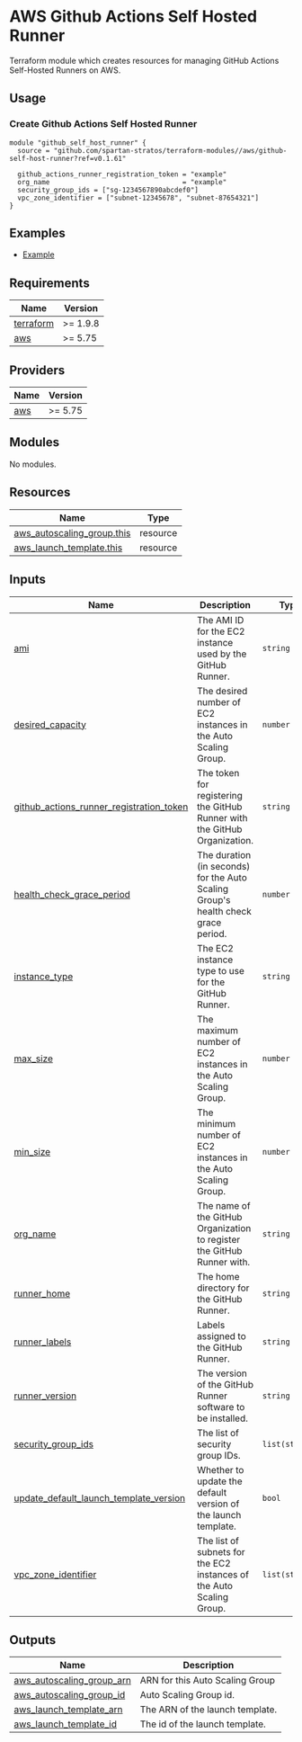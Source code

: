 # AWS Github Actions Self Hosted Runner

Terraform module which creates resources for managing GitHub Actions Self-Hosted Runners on AWS.

## Usage

### Create Github Actions Self Hosted Runner

```hcl
module "github_self_host_runner" {
  source = "github.com/spartan-stratos/terraform-modules//aws/github-self-host-runner?ref=v0.1.61"

  github_actions_runner_registration_token = "example"
  org_name                                 = "example"
  security_group_ids = ["sg-1234567890abcdef0"]
  vpc_zone_identifier = ["subnet-12345678", "subnet-87654321"]
}
```

## Examples

- [Example](./examples/complete/)

<!-- BEGIN_TF_DOCS -->
## Requirements

| Name | Version |
|------|---------|
| <a name="requirement_terraform"></a> [terraform](#requirement\_terraform) | >= 1.9.8 |
| <a name="requirement_aws"></a> [aws](#requirement\_aws) | >= 5.75 |

## Providers

| Name | Version |
|------|---------|
| <a name="provider_aws"></a> [aws](#provider\_aws) | >= 5.75 |

## Modules

No modules.

## Resources

| Name | Type |
|------|------|
| [aws_autoscaling_group.this](https://registry.terraform.io/providers/hashicorp/aws/latest/docs/resources/autoscaling_group) | resource |
| [aws_launch_template.this](https://registry.terraform.io/providers/hashicorp/aws/latest/docs/resources/launch_template) | resource |

## Inputs

| Name | Description | Type | Default | Required |
|------|-------------|------|---------|:--------:|
| <a name="input_ami"></a> [ami](#input\_ami) | The AMI ID for the EC2 instance used by the GitHub Runner. | `string` | `"ami-00c257e12d6828491"` | no |
| <a name="input_desired_capacity"></a> [desired\_capacity](#input\_desired\_capacity) | The desired number of EC2 instances in the Auto Scaling Group. | `number` | `1` | no |
| <a name="input_github_actions_runner_registration_token"></a> [github\_actions\_runner\_registration\_token](#input\_github\_actions\_runner\_registration\_token) | The token for registering the GitHub Runner with the GitHub Organization. | `string` | n/a | yes |
| <a name="input_health_check_grace_period"></a> [health\_check\_grace\_period](#input\_health\_check\_grace\_period) | The duration (in seconds) for the Auto Scaling Group's health check grace period. | `number` | `600` | no |
| <a name="input_instance_type"></a> [instance\_type](#input\_instance\_type) | The EC2 instance type to use for the GitHub Runner. | `string` | `"t3.micro"` | no |
| <a name="input_max_size"></a> [max\_size](#input\_max\_size) | The maximum number of EC2 instances in the Auto Scaling Group. | `number` | `1` | no |
| <a name="input_min_size"></a> [min\_size](#input\_min\_size) | The minimum number of EC2 instances in the Auto Scaling Group. | `number` | `1` | no |
| <a name="input_org_name"></a> [org\_name](#input\_org\_name) | The name of the GitHub Organization to register the GitHub Runner with. | `string` | n/a | yes |
| <a name="input_runner_home"></a> [runner\_home](#input\_runner\_home) | The home directory for the GitHub Runner. | `string` | `"/home/ubuntu/actions-runner"` | no |
| <a name="input_runner_labels"></a> [runner\_labels](#input\_runner\_labels) | Labels assigned to the GitHub Runner. | `string` | `"self-hosted,ec2"` | no |
| <a name="input_runner_version"></a> [runner\_version](#input\_runner\_version) | The version of the GitHub Runner software to be installed. | `string` | `"2.321.0"` | no |
| <a name="input_security_group_ids"></a> [security\_group\_ids](#input\_security\_group\_ids) | The list of security group IDs. | `list(string)` | n/a | yes |
| <a name="input_update_default_launch_template_version"></a> [update\_default\_launch\_template\_version](#input\_update\_default\_launch\_template\_version) | Whether to update the default version of the launch template. | `bool` | `true` | no |
| <a name="input_vpc_zone_identifier"></a> [vpc\_zone\_identifier](#input\_vpc\_zone\_identifier) | The list of subnets for the EC2 instances of the Auto Scaling Group. | `list(string)` | n/a | yes |

## Outputs

| Name | Description |
|------|-------------|
| <a name="output_aws_autoscaling_group_arn"></a> [aws\_autoscaling\_group\_arn](#output\_aws\_autoscaling\_group\_arn) | ARN for this Auto Scaling Group |
| <a name="output_aws_autoscaling_group_id"></a> [aws\_autoscaling\_group\_id](#output\_aws\_autoscaling\_group\_id) | Auto Scaling Group id. |
| <a name="output_aws_launch_template_arn"></a> [aws\_launch\_template\_arn](#output\_aws\_launch\_template\_arn) | The ARN of the launch template. |
| <a name="output_aws_launch_template_id"></a> [aws\_launch\_template\_id](#output\_aws\_launch\_template\_id) | The id of the launch template. |
<!-- END_TF_DOCS -->
